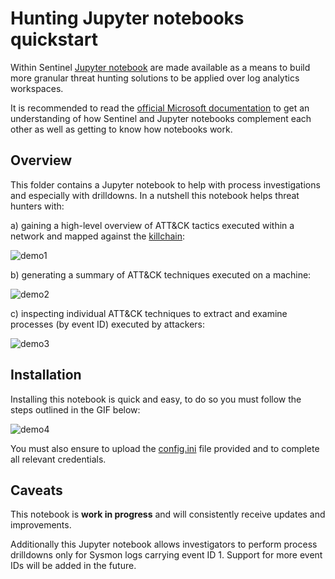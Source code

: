 Hunting Jupyter notebooks quickstart
====

Within Sentinel [Jupyter notebook](https://jupyter.org/) are made available as a means to build more granular threat hunting solutions to be applied over log analytics workspaces.

It is recommended to read the [official Microsoft documentation](https://docs.microsoft.com/en-us/azure/sentinel/notebooks) to get an understanding of how Sentinel and Jupyter notebooks complement each other as well as getting to know how notebooks work.


## Overview

This folder contains a Jupyter notebook to help with process investigations and especially with drilldowns. In a nutshell this notebook helps threat hunters with:

a) gaining a high-level overview of ATT&CK tactics executed within a network and mapped against the [killchain](https://www.lockheedmartin.com/en-us/capabilities/cyber/cyber-kill-chain.html):

![demo1](https://github.com/BlueTeamToolkit/sentinel-attack/blob/master/docs/killchain-overview.png)

b) generating a summary of ATT&CK techniques executed on a machine:

![demo2](https://github.com/BlueTeamToolkit/sentinel-attack/blob/master/docs/technique-overview.png)

c) inspecting individual ATT&CK techniques to extract and examine processes (by event ID) executed by attackers:

![demo3](https://github.com/BlueTeamToolkit/sentinel-attack/blob/master/docs/process-overview.png)

## Installation 

Installing this notebook is quick and easy, to do so you must follow the steps outlined in the GIF below:

![demo4](https://github.com/BlueTeamToolkit/sentinel-attack/blob/master/docs/upload-notebook.gif)

You must also ensure to upload the [config.ini](https://github.com/BlueTeamToolkit/sentinel-attack/blob/master/hunting/notebooks/config.ini) file provided and to complete all relevant credentials.

## Caveats

This notebook is **work in progress** and will consistently receive updates and improvements.

Additionally this Jupyter notebook allows investigators to perform process drilldowns only for Sysmon logs carrying event ID 1. Support for more event IDs will be added in the future.
